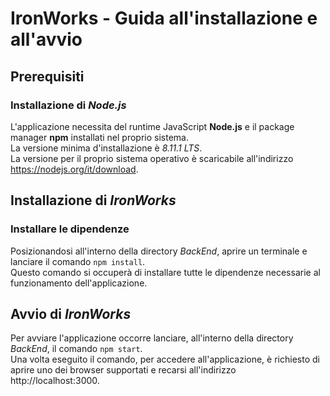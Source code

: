# IronWorks - Guida all'installazione e all'avvio
## Prerequisiti
### Installazione di *Node.js*
L'applicazione necessita del runtime JavaScript **Node.js** e il package manager **npm** installati nel proprio sistema.  
La versione minima d'installazione è *8.11.1 LTS*.  
La versione per il proprio sistema operativo è scaricabile all'indirizzo https://nodejs.org/it/download.

## Installazione di *IronWorks*
### Installare le dipendenze
Posizionandosi all'interno della directory *BackEnd*, aprire un terminale e lanciare il comando `npm install`.  
Questo comando si occuperà di installare tutte le dipendenze necessarie al funzionamento dell'applicazione.

## Avvio di *IronWorks*
Per avviare l'applicazione occorre lanciare, all'interno della directory *BackEnd*, il comando `npm start`.  
Una volta eseguito il comando, per accedere all'applicazione, è richiesto di aprire uno dei browser supportati e recarsi all'indirizzo http://localhost:3000.
